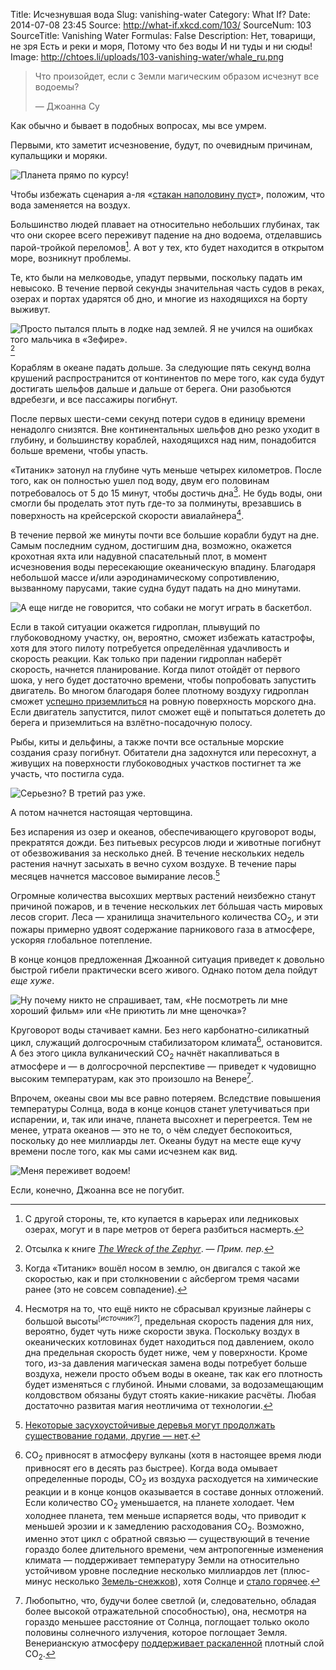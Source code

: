 Title: Исчезнувшая вода
Slug: vanishing-water
Category: What If?
Date: 2014-07-08 23:45
Source: http://what-if.xkcd.com/103/
SourceNum: 103
SourceTitle: Vanishing Water
Formulas: False
Description: Нет, товарищи, не зря Есть и реки и моря, Потому что без воды И ни туды и ни сюды!
Image: http://chtoes.li/uploads/103-vanishing-water/whale_ru.png


> Что произойдет, если с Земли магическим образом исчезнут все водоемы?
>
> — Джоанна Су

Как обычно и бывает в подобных вопросах, мы все умрем.

Первыми, кто заметит исчезновение, будут, по очевидным причинам, купальщики и моряки.

![Планета прямо по курсу!](/uploads/103-vanishing-water/boat.png)

Чтобы избежать сценария а-ля «[стакан наполовину пуст](http://chtoes.li/page/glass-half-empty)», положим, что вода заменяется на воздух.

Большинство людей плавает на относительно небольших глубинах, так что они скорее всего переживут падение на дно водоема, отделавшись парой-тройкой переломов[^1]. 
А вот у тех, кто будет находится в открытом море, возникнут проблемы.

[^1]: С другой стороны, те, кто купается в карьерах или ледниковых озерах, могут и в паре метров от берега разбиться насмерть.

Те, кто были на мелководье, упадут первыми, поскольку падать им невысоко. В течение первой секунды значительная часть судов в реках, озерах и портах ударятся об дно, и многие из находящихся на борту выживут.

![Просто пытался плыть в лодке над землей. Я не учился на ошибках того мальчика в «Зефире».](/uploads/103-vanishing-water/wreck_ru.png)
[^n]

[^n]: Отсылка к книге [_The Wreck of the Zephyr_](http://en.wikipedia.org/wiki/The_Wreck_of_the_Zephyr). — *Прим. пер.*

Кораблям в океане падать дольше. За следующие пять секунд волна крушений распространится от континентов по мере того, как суда будут достигать шельфов дальше и дальше от берега. Они разобьются вдребезги, и все пассажиры погибнут.

После первых шести-семи секунд потери судов в единицу времени ненадолго снизятся. Вне континентальных шельфов дно резко уходит в глубину, и большинству кораблей, находящихся над ним, понадобится больше времени, чтобы упасть.

«Титаник» затонул на глубине чуть меньше четырех километров. После того, как он полностью ушел под воду, двум его половинам потребовалось от 5 до 15 минут, чтобы достичь дна[^2]. Не будь воды, они смогли бы проделать этот путь где-то за полминуты, врезавшись в поверхность на крейсерской скорости авиалайнера[^3].

[^2]: Когда «Титаник» вошёл носом в землю, он двигался с такой же скоростью, как и при столкновении с айсбергом тремя часами ранее (это не совсем совпадение).
[^3]: Несмотря на то, что ещё никто не сбрасывал круизные лайнеры с большой высоты<sup>[_источник?_]</sup>, предельная скорость падения для них, вероятно, будет чуть ниже скорости звука. Поскольку воздух в океанических котловинах будет находиться под давлением, около дна предельная скорость будет ниже, чем у поверхности. Кроме того, из-за давления магическая замена воды потребует больше воздуха, нежели просто объем воды в океане, так как его плотность будет изменяться с глубиной. Иными словами, за водозамещающим колдовством обязаны будут стоять какие-никакие расчёты.
Любая достаточно развитая магия неотличима от технологии.

В течение первой же минуты почти все большие корабли будут на дне. Самым последним судном, достигшим дна, возможно, окажется крохотная яхта или надувной спасательный плот, в момент исчезновения воды пересекающие океаническую впадину. Благодаря небольшой массе и/или аэродинамическому сопротивлению, вызванному парусами, такие судна будут падать на дно минутами.

![А еще нигде не говорится, что собаки не могут играть в баскетбол.](/uploads/103-vanishing-water/sailboat_ru.png)

Если в такой ситуации окажется гидроплан, плывущий по глубоководному участку, он, вероятно, сможет избежать катастрофы, хотя для этого пилоту потребуется определённая удачливость и скорость реакции. Как только при падении гидроплан наберёт скорость, начнется планирование. Когда пилот отойдёт от первого шока, у него будет достаточно времени, чтобы попробовать запустить двигатель. Во многом благодаря более плотному воздуху гидроплан сможет [успешно приземлиться](https://www.youtube.com/watch?v=YZx6wa6zHAc) на ровную поверхность морского дна. Если двигатель запустится, пилот сможет ещё и попытаться долететь до берега и приземлиться на взлётно-посадочную полосу.

Рыбы, киты и дельфины, а также почти все остальные морские создания сразу погибнут. Обитатели дна задохнутся или пересохнут, а живущих на поверхности глубоководных участков постигнет та же участь, что постигла суда.

![Серьезно? В третий раз уже.](/uploads/103-vanishing-water/whale_ru.png)

А потом начнется настоящая чертовщина.

Без испарения из озер и океанов, обеспечивающего круговорот воды, прекратятся дожди. Без питьевых ресурсов люди и животные погибнут от обезвоживания за несколько дней. В течение нескольких недель растения начнут засыхать в вечно сухом воздухе. В течение пары месяцев начнется массовое вымирание лесов.[^4]

[^4]: [Некоторые засухоустойчивые деревья могут продолжать существование годами, другие — нет](http://treephys.oxfordjournals.org/content/33/3/252.full).

Огромные количества высохших мертвых растений неизбежно станут причиной пожаров, и в течение нескольких лет бóльшая часть мировых лесов сгорит. Леса — хранилища значительного количества CO<sub>2</sub>, и эти пожары примерно удвоят содержание парникового газа в атмосфере, ускоряя глобальное потепление.

В конце концов предложенная Джоанной ситуация приведет к довольно быстрой гибели практически всего живого. Однако потом дела пойдут _еще хуже_.

![Ну почему никто не спрашивает, там, «Не посмотреть ли мне хороший фильм» или «Не приютить ли мне щеночка»?](/uploads/103-vanishing-water/how_ru.png)

Круговорот воды стачивает камни. Без него карбонатно-силикатный цикл, служащий долгосрочным стабилизатором климата[^5], остановится. А без этого цикла вулканический CO<sub>2</sub> начнёт накапливаться в атмосфере и — в долгосрочной перспективе — приведет к чудовищно высоким температурам, как это произошло на Венере[^6].

[^5]: CO<sub>2</sub> привносят в атмосферу вулканы (хотя в настоящее время люди привносят его в десять раз быстрее). Когда вода омывает определенные породы, CO<sub>2</sub> из воздуха расходуется на химические реакции и в конце концов оказывается в составе донных отложений. Если количество CO<sub>2</sub> уменьшается, на планете холодает. Чем холоднее планета, тем меньше испаряется воды, что приводит к меньшей эрозии и к замедлению расходования CO<sub>2</sub>. Возможно, именно этот цикл с обратной связью — существующий в течение гораздо более длительного времени, чем антропогенные изменения климата — поддерживает температуру Земли на относительно устойчивом уровне последние несколько миллиардов лет (плюс-минус несколько [Земель-снежков](http://www.snowballearth.org/overview.html)), хотя Солнце и [стало горячее](https://ru.wikipedia.org/wiki/Парадокс_слабого_молодого_Солнца).

[^6]: Любопытно, что, будучи более светлой (и, следовательно, обладая более высокой отражательной способностью), она, несмотря на гораздо меньшее расстояние от Солнца, поглощает только около половины солнечного излучения, которое поглощает Земля. Венерианскую атмосферу [поддерживает раскаленной](http://www.skepticalscience.com/Venus-runaway-greenhouse-effect.htm) плотный слой CO<sub>2</sub>.

Впрочем, океаны свои мы все равно потеряем. Вследствие повышения температуры Солнца, вода в конце концов станет улетучиваться при испарении, и, так или иначе, планета высохнет и перегреется. Тем не менее, утрата океанов — это не то, о чём следует беспокоиться, поскольку до нее миллиарды лет. Океаны будут на месте еще кучу времени после того, как мы сами исчезнем как вид.

![Меня переживет водоем!](/uploads/103-vanishing-water/ocean_ru.png)

Если, конечно, Джоанна все не погубит.
